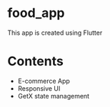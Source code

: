 # food_app
This app is created using Flutter

# Contents
* E-commerce App
* Responsive UI
* GetX state management
